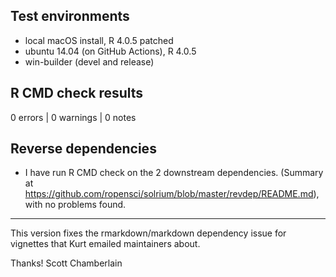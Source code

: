 ## Test environments

* local macOS install, R 4.0.5 patched
* ubuntu 14.04 (on GitHub Actions), R 4.0.5
* win-builder (devel and release)

## R CMD check results

0 errors | 0 warnings | 0 notes

## Reverse dependencies

* I have run R CMD check on the 2 downstream dependencies.
  (Summary at <https://github.com/ropensci/solrium/blob/master/revdep/README.md>), with no problems found.

-----

This version fixes the rmarkdown/markdown dependency issue for vignettes that Kurt emailed maintainers about.

Thanks!
Scott Chamberlain
